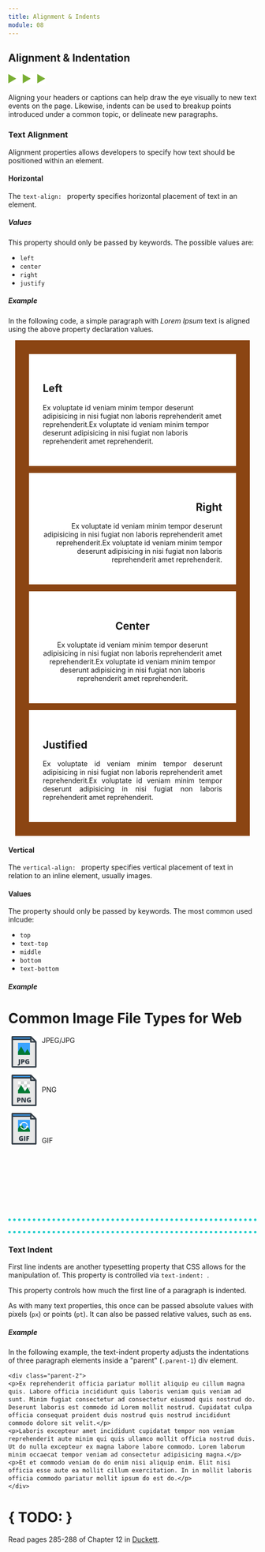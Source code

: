 ```yaml
---
title: Alignment & Indents
module: 08
---
```


## Alignment & Indentation
<img src="./../../../img/arrow-divider.svg" style="width: 75px; border: none;" />

Aligning your headers or captions can help draw the eye visually to new text events on the page. Likewise, indents can be used to breakup points introduced under a common topic, or delineate new paragraphs.

### Text Alignment

Alignment properties allows developers to specify how text should be positioned within an element.

#### Horizontal

The `text-align: ` property specifies horizontal placement of text in an element.

##### Values

This property should only be passed by keywords. The possible values are:

- `left`
- `center`
- `right`
- `justify`

##### Example

In the following code, a simple paragraph with _Lorem Ipsum_ text is aligned using the above property declaration values.

<div class="pen-group">
  <p data-height="400" data-theme-id="30567" data-slug-hash="rYNLdw" data-default-tab="html,css" data-user="Media-Ed-Online" data-embed-version="2" data-pen-title="[Topic-08] Alignment, Pt. 1" class="codepen"></p>
  <script async src="https://production-assets.codepen.io/assets/embed/ei.js"></script>

  <div class="pen-result displayed_code_example_pen">
      <style>
      .parent-1 {
          background-color: saddlebrown;
          padding: 1em;
          margin: 1em;
      }
      .parent-1 div {
          background-color: #fff;
          padding: 2em;
          margin: 1em;
      }
      .left {
          text-align: left;
      }
      .right {
          text-align: right;
      }
      .center {
          text-align: center;
      }
      .justify {
          text-align: justify;
      }
      </style>
      <div class="parent-1">
          <div class="left">
              <h2>Left</h2>
              <p>Ex voluptate id veniam minim tempor deserunt adipisicing in nisi fugiat non laboris reprehenderit amet reprehenderit.Ex voluptate id veniam minim tempor deserunt adipisicing in nisi fugiat non laboris reprehenderit amet reprehenderit.</p> </div>
          <div class="right">
              <h2>Right</h2>
              <p>Ex voluptate id veniam minim tempor deserunt adipisicing in nisi fugiat non laboris reprehenderit amet reprehenderit.Ex voluptate id veniam minim tempor deserunt adipisicing in nisi fugiat non laboris reprehenderit amet reprehenderit.</p> </div>
          <div class="center">
              <h2>Center</h2>
              <p>Ex voluptate id veniam minim tempor deserunt adipisicing in nisi fugiat non laboris reprehenderit amet reprehenderit.Ex voluptate id veniam minim tempor deserunt adipisicing in nisi fugiat non laboris reprehenderit amet reprehenderit.</p> </div>
          <div class="justify">
              <h2>Justified</h2>
              <p>Ex voluptate id veniam minim tempor deserunt adipisicing in nisi fugiat non laboris reprehenderit amet reprehenderit.Ex voluptate id veniam minim tempor deserunt adipisicing in nisi fugiat non laboris reprehenderit amet reprehenderit.</p> </div>
      </div>
  </div>
</div>


#### Vertical

The `vertical-align: ` property specifies vertical placement of text in relation to an inline element, usually images.

#### Values

The property should only be passed by keywords. The most common used inlcude:

- `top`
- `text-top`
- `middle`
- `bottom`
- `text-bottom`

##### Example

<div class="pen-group">
  <p data-height="400" data-theme-id="30567" data-slug-hash="wPvjgW" data-default-tab="html,css" data-user="Media-Ed-Online" data-embed-version="2" data-pen-title="[Topic-08] Alignment, Pt. 2" class="codepen"></p>

  <div class="pen-result displayed_code_example_pen">
		<style type="text/css">
      #jpg-ex {
        vertical-align: text-top;
        display: inline;
        border: 0px;
        margin: 0px !important;
      }
      #png-ex {
        vertical-align: middle;
        display: inline;
        border: 0px;
        margin: 0px !important;
      }
      #gif-ex {
        vertical-align: text-bottom;
        display: inline;
        border: 0px;
        margin: 0px !important;
      }
      </style>
    <body>
      <h1>Common Image File Types for Web</h1>
      <p><img src="../imgs/jpg.png" width="64" height="64" alt="JPG file type" id="jpg-ex" /> JPEG/JPG</p>
      <p><img src="../imgs/png.png" width="64" height="64" alt="PNG file type" id="png-ex" /> PNG</p>
      <p><img src="../imgs/gif.png" width="64" height="64" alt="GIF file type" id="gif-ex" /> GIF</p>
    </body>
  </div>
</div>


<div style="border-top: 5px dotted #1CCDCA; width: 100%; margin-top: 150px"></div>
<div style="border-top: 5px dotted #1CCDCA; width: 100%; margin-top: 20px"></div>


### Text Indent

First line indents are another typesetting property that CSS allows for the manipulation of. This property is controlled via `text-indent: `.

This property controls how much the first line of a paragraph is indented.

As with many text properties, this once can be passed absolute values with pixels (`px`) or points (`pt`). It can also be passed relative values, such as `em`s.

##### Example

In the following example, the text-indent property adjusts the indentations of three paragraph elements inside a "parent" (`.parent-1`) div element.

<div class="pen-group">
  <p data-height="400" data-theme-id="30567" data-slug-hash="RjwyEa" data-default-tab="html,css" data-user="Media-Ed-Online" data-embed-version="2" data-pen-title="[Topic-08] Alignment, Pt. 3" class="codepen"></p>

  <div class="pen-result displayed_code_example_pen">
    <style media="screen">
    .parent-2 {
        text-indent: 1.5em;
        background-color: saddlebrown;
        color: white;
        padding: 1em;
    }
    </style>

    <div class="parent-2">
    <p>Ex reprehenderit officia pariatur mollit aliquip eu cillum magna quis. Labore officia incididunt quis laboris veniam quis veniam ad sunt. Minim fugiat consectetur ad consectetur eiusmod quis nostrud do. Deserunt laboris est commodo id Lorem mollit nostrud. Cupidatat culpa officia consequat proident duis nostrud quis nostrud incididunt commodo dolore sit velit.</p>
    <p>Laboris excepteur amet incididunt cupidatat tempor non veniam reprehenderit aute minim qui quis ullamco mollit officia nostrud duis. Ut do nulla excepteur ex magna labore labore commodo. Lorem laborum minim occaecat tempor veniam ad consectetur adipisicing magna.</p>
    <p>Et et commodo veniam do do enim nisi aliquip enim. Elit nisi officia esse aute ea mollit cillum exercitation. In in mollit laboris officia commodo pariatur mollit ipsum do est do.</p>
    </div>
  </div>
</div>


# { TODO: }
Read pages 285-288 of Chapter 12 in [Duckett](https://github.com/Media-Ed-Online/intro-web-dev/issues/3).
